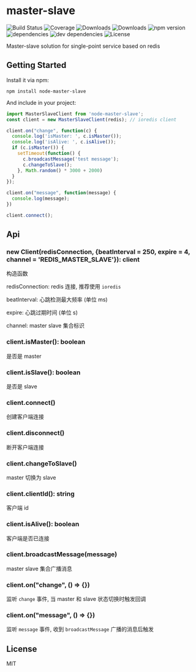 # master-slave

![Build Status](https://img.shields.io/travis/alexayan/node-master-slave.svg)
![Coverage](https://img.shields.io/coveralls/alexayan/node-master-slave.svg)
![Downloads](https://img.shields.io/npm/dm/node-master-slave.svg)
![Downloads](https://img.shields.io/npm/dt/node-master-slave.svg)
![npm version](https://img.shields.io/npm/v/node-master-slave.svg)
![dependencies](https://img.shields.io/david/alexayan/master-slave.svg)
![dev dependencies](https://img.shields.io/david/dev/alexayan/master-slave.svg)
![License](https://img.shields.io/npm/l/node-master-slave.svg)

Master-slave solution for single-point service based on redis

## Getting Started

Install it via npm:

```shell
npm install node-master-slave
```

And include in your project:

```javascript
import MasterSlaveClient from 'node-master-slave';
const client = new MasterSlaveClient(redis); // ioredis client

client.on("change", function(c) {
  console.log('isMaster: ', c.isMaster());
  console.log('isAlive: ', c.isAlive());
  if (c.isMaster()) {
    setTimeout(function() {
      c.broadcastMessage('test message');
      c.changeToSlave();
    }, Math.random() * 3000 + 2000)
  }
});

client.on("message", function(message) {
  console.log(message);
})

client.connect();
```

## Api

### new Client(redisConnection, {beatInterval = 250, expire = 4, channel = '__REDIS_MASTER_SLAVE__'}): client

构造函数

redisConnection: redis 连接, 推荐使用 `ioredis`

beatInterval: 心跳检测最大频率 (单位 ms)

expire: 心跳过期时间 (单位 s)

channel: master slave 集合标识

### client.isMaster(): boolean

是否是 master

### client.isSlave(): boolean

是否是 slave

### client.connect()

创建客户端连接

### client.disconnect()

断开客户端连接

### client.changeToSlave()

master 切换为 slave

### client.clientId(): string

客户端 id

### client.isAlive(): boolean

客户端是否已连接

### client.broadcastMessage(message)

master slave 集合广播消息

### client.on("change", () => {})

监听 `change` 事件, 当 master 和 slave 状态切换时触发回调

### client.on("message", () => {})

监听 `message` 事件, 收到 `broadcastMessage` 广播的消息后触发

## License

MIT

